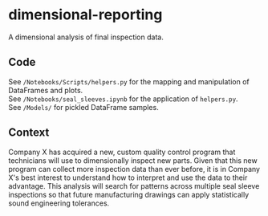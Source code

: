 # dimensional-reporting
A dimensional analysis of final inspection data.

## Code
See `/Notebooks/Scripts/helpers.py` for the mapping and manipulation of DataFrames and plots.<br>
See `/Notebooks/seal_sleeves.ipynb` for the application of `helpers.py`.<br>
See `/Models/` for pickled DataFrame samples.

## Context
Company X has acquired a new, custom quality control program that technicians will use to dimensionally inspect new parts. Given that this new program can collect more inspection data than ever before, it is in Company X's best interest to understand how to interpret and use the data to their advantage. This analysis will search for patterns across multiple seal sleeve inspections so that future manufacturing drawings can apply statistically sound engineering tolerances.
